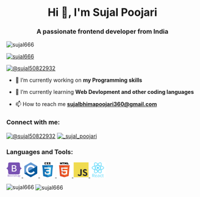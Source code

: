 <h1 align="center">Hi 👋, I'm Sujal Poojari</h1>
<h3 align="center">A passionate frontend developer from India</h3>

<p align="left"> <img src="https://komarev.com/ghpvc/?username=sujal666&label=Profile%20views&color=0e75b6&style=flat" alt="sujal666" /> </p>

<p align="left"> <a href="https://github.com/ryo-ma/github-profile-trophy"><img src="https://github-profile-trophy.vercel.app/?username=sujal666" alt="sujal666" /></a> </p>

<p align="left"> <a href="https://twitter.com/@sujal50822932" target="blank"><img src="https://img.shields.io/twitter/follow/@sujal50822932?logo=twitter&style=for-the-badge" alt="@sujal50822932" /></a> </p>

- 🔭 I’m currently working on **my Programming skills**

- 🌱 I’m currently learning **Web Devlopment and other coding languages**

- 📫 How to reach me **sujalbhimapoojari360@gmail.com**

<h3 align="left">Connect with me:</h3>
<p align="left">
<a href="https://twitter.com/@sujal50822932" target="blank"><img align="center" src="https://raw.githubusercontent.com/rahuldkjain/github-profile-readme-generator/master/src/images/icons/Social/twitter.svg" alt="@sujal50822932" height="30" width="40" /></a>
<a href="https://instagram.com/_sujal_poojari" target="blank"><img align="center" src="https://raw.githubusercontent.com/rahuldkjain/github-profile-readme-generator/master/src/images/icons/Social/instagram.svg" alt="_sujal_poojari" height="30" width="40" /></a>
</p>

<h3 align="left">Languages and Tools:</h3>
<p align="left"> <a href="https://getbootstrap.com" target="_blank" rel="noreferrer"> <img src="https://raw.githubusercontent.com/devicons/devicon/master/icons/bootstrap/bootstrap-plain-wordmark.svg" alt="bootstrap" width="40" height="40"/> </a> <a href="https://www.cprogramming.com/" target="_blank" rel="noreferrer"> <img src="https://raw.githubusercontent.com/devicons/devicon/master/icons/c/c-original.svg" alt="c" width="40" height="40"/> </a> <a href="https://www.w3schools.com/css/" target="_blank" rel="noreferrer"> <img src="https://raw.githubusercontent.com/devicons/devicon/master/icons/css3/css3-original-wordmark.svg" alt="css3" width="40" height="40"/> </a> <a href="https://www.w3.org/html/" target="_blank" rel="noreferrer"> <img src="https://raw.githubusercontent.com/devicons/devicon/master/icons/html5/html5-original-wordmark.svg" alt="html5" width="40" height="40"/> </a> <a href="https://developer.mozilla.org/en-US/docs/Web/JavaScript" target="_blank" rel="noreferrer"> <img src="https://raw.githubusercontent.com/devicons/devicon/master/icons/javascript/javascript-original.svg" alt="javascript" width="40" height="40"/> </a> <a href="https://reactjs.org/" target="_blank" rel="noreferrer"> <img src="https://raw.githubusercontent.com/devicons/devicon/master/icons/react/react-original-wordmark.svg" alt="react" width="40" height="40"/> </a> </p>

<p><img align="left" src="https://github-readme-stats.vercel.app/api/top-langs?username=sujal666&show_icons=true&locale=en&layout=compact" alt="sujal666" /></p>

<p>&nbsp;<img align="center" src="https://github-readme-stats.vercel.app/api?username=sujal666&show_icons=true&locale=en" alt="sujal666" /></p>

